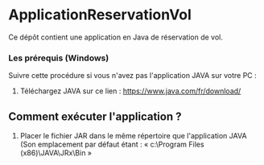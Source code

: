 # ApplicationReservationVol
Ce dépôt contient une application en Java de réservation de vol.

### Les prérequis (Windows)
Suivre cette procédure si vous n'avez pas l'application JAVA sur votre PC :

1. Téléchargez JAVA sur ce lien : https://www.java.com/fr/download/

## Comment exécuter l'application ?

1. Placer le fichier JAR dans le même répertoire que l'application JAVA (Son emplacement par défaut étant : « c:\Program Files (x86)\JAVA\JRx\Bin »
